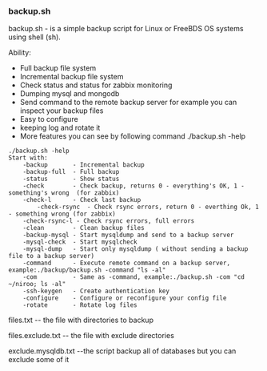 
### backup.sh 
backup.sh - is a simple backup script for Linux or FreeBDS OS systems using shell (sh). 

Ability: 
   - Full backup file system 
   - Incremental backup file system 
   - Check status and status  for zabbix monitoring 
   - Dumping mysql and mongodb 
   - Send command to the remote backup server for example you can inspect your backup files    
   - Easy to configure 
   - keeping log and rotate it
   - More features you can see by following command ./backup.sh -help     


```
./backup.sh -help
Start with:
	-backup       - Incremental backup
	-backup-full  - Full backup
	-status       - Show status
	-check        - Check backup, returns 0 - everything's OK, 1 - something's wrong  (for zabbix)
	-check-l      - Check last backup
       	-check-rsync  - Check rsync errors, return 0 - everthing Ok, 1 - something wrong (for zabbix)
	-check-rsync-l - Check rsync errors, full errors
	-clean        - Clean backup files
	-backup-mysql - Start mysqldump and send to a backup server
	-mysql-check  - Start mysqlcheck
	-mysql-dump   - Start only mysqldump ( without sending a backup file to a backup server)
	-command      - Execute remote command on a backup server, example:./backup/backup.sh -command "ls -al"
	-com          - Same as -command, example:./backup.sh -com "cd ~/niroo; ls -al"
	-ssh-keygen   - Create authentication key
	-configure    - Configure or reconfigure your config file 
	-rotate       - Rotate log files
```

files.txt -- the file with directories to backup

files.exclude.txt  -- the file with exclude directories 

exclude.mysqldb.txt  --the script backup all of databases but you can exclude some of it

